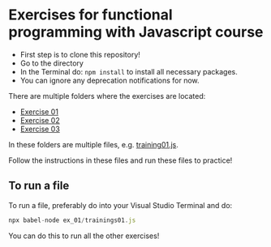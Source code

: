 # Exercises for functional programming with Javascript course

- First step is to clone this repository!
- Go to the directory
- In the Terminal do: `npm install` to install all necessary packages.
- You can ignore any deprecation notifications for now. 

There are multiple folders where the exercises are located:

- [Exercise 01](ex_01)
- [Exercise 02](ex_02)
- [Exercise 03](ex_03)

In these folders are multiple files, e.g. [training01.js](ex_01/training01.js).

Follow the instructions in these files and run these files to practice!

## To run a file

To run a file, preferably do into your Visual Studio Terminal and do: 

```javascript
npx babel-node ex_01/trainings01.js
```

You can do this to run all the other exercises!